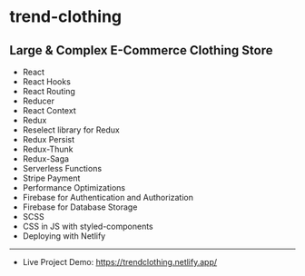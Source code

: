 # trend-clothing
## Large &amp; Complex E-Commerce Clothing Store  
 
 - React
 - React Hooks
 - React Routing
 - Reducer
 - React Context
 - Redux
 - Reselect library for Redux
 - Redux Persist
 - Redux-Thunk 
 - Redux-Saga
 - Serverless Functions 
 - Stripe Payment
 - Performance Optimizations
 - Firebase for Authentication and Authorization 
 - Firebase for Database Storage
 - SCSS
 - CSS in JS with styled-components
 - Deploying with Netlify

------


- Live Project Demo: https://trendclothing.netlify.app/


